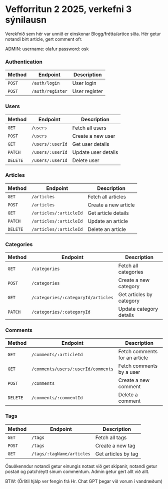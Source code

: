 # Vefforritun 2 2025, verkefni 3 sýnilausn

Verekfnið sem hér var unnið er einskonar Blogg/frétta/artice síða. Hér getur notandi birt article, gert comment ofr. 

ADMIN: username: olafur password: osk

### **Authentication**
| Method | Endpoint  | Description |
|--------|----------|-------------|
| `POST` | `/auth/login`  | User login |
| `POST` | `/auth/register`  | User register |


### **Users**
| Method  | Endpoint         | Description |
|---------|-----------------|-------------|
| `GET`   | `/users`        | Fetch all users |
| `POST`  | `/users`        | Create a new user |
| `GET`   | `/users/:userId` | Get user details |
| `PATCH` | `/users/:userId` | Update user details |
| `DELETE`| `/users/:userId` | Delete user |

### **Articles**
| Method  | Endpoint               | Description |
|---------|------------------------|-------------|
| `GET`   | `/articles`             | Fetch all articles |
| `POST`  | `/articles`             | Create a new article |
| `GET`   | `/articles/:articleId`  | Get article details |
| `PATCH` | `/articles/:articleId`  | Update an article |
| `DELETE`| `/articles/:articleId`  | Delete an article |

### **Categories**
| Method  | Endpoint                     | Description |
|---------|------------------------------|-------------|
| `GET`   | `/categories`                 | Fetch all categories |
| `POST`  | `/categories`                 | Create a new category |
| `GET`   | `/categories/:categoryId/articles` | Get articles by category |
| `PATCH` | `/categories/:categoryId`     | Update category details |

### **Comments**
| Method  | Endpoint                          | Description |
|---------|-----------------------------------|-------------|
| `GET`   | `/comments/:articleId`            | Fetch comments for an article |
| `GET`   | `/comments/users/:userId/comments`| Fetch comments by a user |
| `POST`  | `/comments`                        | Create a new comment |
| `DELETE`| `/comments/:commentId`             | Delete a comment |

### **Tags**
| Method  | Endpoint                  | Description |
|---------|---------------------------|-------------|
| `GET`   | `/tags`                     | Fetch all tags |
| `POST`  | `/tags`                     | Create a new tag |
| `GET`   | `/tags/:tagName/articles`   | Get articles by tag |

Óauðkenndur notandi getur einungis notast við get skipanir, notandi getur postað og patch/eytt sínum commentum. Admin getur gert allt við allt.

BTW: (Örlítil hjálp ver fengin frá Hr. Chat GPT þegar við vorum í vandræðum)